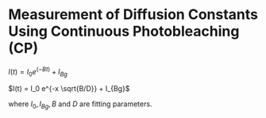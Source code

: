 # Measurement of Diffusion Constants Using Continuous Photobleaching (CP)

$I(t) = I_0 e^{(-Bt)} + I_{Bg}$

$I(t) = I_0 e^{-x \sqrt{B/D}} + I_{Bg}$

where $I_0 , I_{Bg}, B$ and $D$ are fitting parameters.
